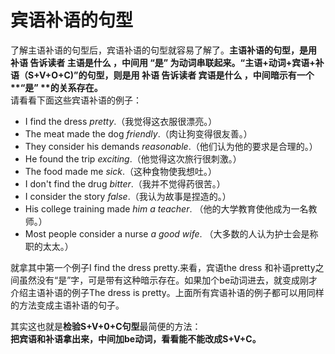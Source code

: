 # 宾语补语的句型

了解主语补语的句型后，宾语补语的句型就容易了解了。<b>主语补语的句型，是用 **补语** 告诉读者 主语是什么 ，中间用 **“是”** 为动词串联起来。**“主语+动词+宾语+补语（S+V+O+C)”的句型**，则是用 **补语** 告诉读者 宾语是什么 ，中间暗示有一个 **“是” **的关系存在。</b>  
请看看下面这些宾语补语的例子：

- I find the dress <em>pretty</em>.（我觉得这衣服很漂亮。）
- The meat made the dog <em>friendly</em>.（肉让狗变得很友善。）
- They consider his demands <em>reasonable</em>.（他们认为他的要求是合理的。）
- He found the trip <em>exciting</em>.（他觉得这次旅行很刺激。）
- The food made me <em>sick</em>.（这种食物使我想吐。）
- I don't find the drug <em>bitter</em>.（我并不觉得药很苦。）
- I consider the story <em>false</em>.（我认为故事是捏造的。）
- His college training made <em>him a teacher</em>.
（他的大学教育使他成为一名教师。）
- Most people consider a nurse <em>a good wife</em>.
（大多数的人认为护士会是称职的太太。）

就拿其中第一个例子I find the dress pretty.来看，宾语the dress 和补语pretty之间虽然没有“是”字，可是带有这种暗示存在。如果加个be动词进去，就变成刚才介绍主语补语的例子The dress is pretty。上面所有宾语补语的例子都可以用同样的方法变成主语补语的句子。  

其实这也就是**检验S+V+0+C句型**最简便的方法：  
**把宾语和补语拿出来，中间加be动词，看看能不能改成S+V+C。**